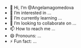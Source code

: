 - 👋 Hi, I’m @Angelamagomedova
- 👀 I’m interested in ...
- 🌱 I’m currently learning ...
- 💞️ I’m looking to collaborate on ...
- 📫 How to reach me ...
- 😄 Pronouns: ...
- ⚡ Fun fact: ...

<!---
Angelamagomedova/Angelamagomedova is a ✨ special ✨ repository because its `README.md` (this file) appears on your GitHub profile.
You can click the Preview link to take a look at your changes.
--->
